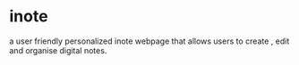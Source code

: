 # inote
a user friendly personalized inote webpage that allows users to create , edit and organise digital notes.
